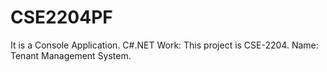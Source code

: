 # CSE2204PF
 It is a Console Application.
 C#.NET 
 Work: This project is CSE-2204.
 Name: Tenant Management System.
